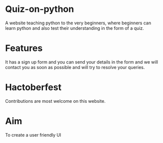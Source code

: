 # Quiz-on-python
A website teaching python to the very beginners, where beginners can learn python and also test their understanding in the form of a quiz.

# Features
It has a sign up form and you can send your details in the form and we will contact you as soon as possible and will try to resolve your queries.

# Hactoberfest
Contributions are most welcome on this website.

# Aim
To create a user friendly UI
